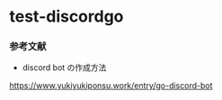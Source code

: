 # test-discordgo

### 参考文献
- discord bot の作成方法

https://www.yukiyukiponsu.work/entry/go-discord-bot
